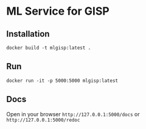 # ML Service for GISP

## Installation
```
docker build -t mlgisp:latest .
```

## Run
```
docker run -it -p 5000:5000 mlgisp:latest
```

## Docs
Open in your browser `http://127.0.0.1:5000/docs` or `http://127.0.0.1:5000/redoc`